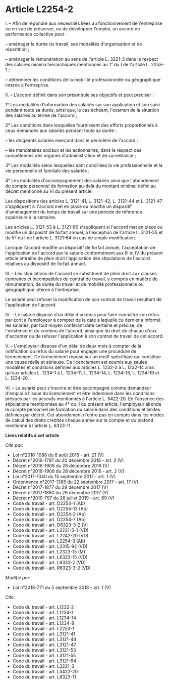 # Article L2254-2

I. – Afin de répondre aux nécessités liées au fonctionnement de l'entreprise ou en vue de préserver, ou de développer
l'emploi, un accord de performance collective peut :

– aménager la durée du travail, ses modalités d'organisation et de répartition ;

– aménager la rémunération au sens de l'article L. 3221-3 dans le respect des salaires minima hiérarchiques mentionnés au 1°
du I de l'article L. 2253-1 ;

– déterminer les conditions de la mobilité professionnelle ou géographique interne à l'entreprise.

II. – L'accord définit dans son préambule ses objectifs et peut préciser :

1° Les modalités d'information des salariés sur son application et son suivi pendant toute sa durée, ainsi que, le cas
échéant, l'examen de la situation des salariés au terme de l'accord ;

2° Les conditions dans lesquelles fournissent des efforts proportionnés à ceux demandés aux salariés pendant toute sa durée :

– les dirigeants salariés exerçant dans le périmètre de l'accord ;

– les mandataires sociaux et les actionnaires, dans le respect des compétences des organes d'administration et de
surveillance ;

3° Les modalités selon lesquelles sont conciliées la vie professionnelle et la vie personnelle et familiale des salariés ;

4° Les modalités d'accompagnement des salariés ainsi que l'abondement du compte personnel de formation au-delà du montant
minimal défini au décret mentionné au VI du présent article.

Les dispositions des articles L. 3121-41, L. 3121-42, L. 3121-44 et L. 3121-47 s'appliquent si l'accord met en place ou
modifie un dispositif d'aménagement du temps de travail sur une période de référence supérieure à la semaine.

Les articles L. 3121-53 à L. 3121-66 s'appliquent si l'accord met en place ou modifie un dispositif de forfait annuel, à
l'exception de l'article L. 3121-55 et du 5° du I de l'article L. 3121-64 en cas de simple modification.

Lorsque l'accord modifie un dispositif de forfait annuel, l'acceptation de l'application de l'accord par le salarié
conformément aux III et IV du présent article entraîne de plein droit l'application des stipulations de l'accord relatives au
dispositif de forfait annuel.

III. – Les stipulations de l'accord se substituent de plein droit aux clauses contraires et incompatibles du contrat de
travail, y compris en matière de rémunération, de durée du travail et de mobilité professionnelle ou géographique interne à
l'entreprise.

Le salarié peut refuser la modification de son contrat de travail résultant de l'application de l'accord.

IV. – Le salarié dispose d'un délai d'un mois pour faire connaître son refus par écrit à l'employeur à compter de la date à
laquelle ce dernier a informé les salariés, par tout moyen conférant date certaine et précise, de l'existence et du contenu
de l'accord, ainsi que du droit de chacun d'eux d'accepter ou de refuser l'application à son contrat de travail de cet
accord.

V. – L'employeur dispose d'un délai de deux mois à compter de la notification du refus du salarié pour engager une procédure
de licenciement. Ce licenciement repose sur un motif spécifique qui constitue une cause réelle et sérieuse. Ce licenciement
est soumis aux seules modalités et conditions définies aux articles L. 1232-2 à L. 1232-14 ainsi qu'aux articles L. 1234-1 à
L. 1234-11, L. 1234-14, L. 1234-18, L. 1234-19 et L. 1234-20.

VI. – Le salarié peut s'inscrire et être accompagné comme demandeur d'emploi à l'issue du licenciement et être indemnisé dans
les conditions prévues par les accords mentionnés à l'article L. 5422-20. En l'absence des stipulations mentionnées au 4° du
II du présent article, l'employeur abonde le compte personnel de formation du salarié dans des conditions et limites définies
par décret. Cet abondement n'entre pas en compte dans les modes de calcul des droits crédités chaque année sur le compte et
du plafond mentionné à l'article L. 6323-11.

**Liens relatifs à cet article**

_Cité par_:

  - Loi n°2016-1088 du 8 août 2016 - art. 21 (V)
  - Décret n°2016-1797 du 20 décembre 2016 - art. 2 (V)
  - Décret n°2016-1909 du 28 décembre 2016 (V)
  - Décret n°2016-1909 du 28 décembre 2016 - art. 2 (V)
  - Loi n°2017-1340 du 15 septembre 2017 - art. 1 (V)
  - Ordonnance n°2017-1385 du 22 septembre 2017 - art. 17 (V)
  - Décret n°2017-1877 du 29 décembre 2017 (V)
  - Décret n°2017-1880 du 29 décembre 2017 (V)
  - Décret n°2019-797 du 26 juillet 2019 - art. 69 (V)
  - Code du travail - art. D2254-1 (Ab)
  - Code du travail - art. D2254-13 (Ab)
  - Code du travail - art. D2254-2 (Ab)
  - Code du travail - art. D2254-7 (Ab)
  - Code du travail - art. D6323-3-2 (V)
  - Code du travail - art. L2231-5-1 (VD)
  - Code du travail - art. L2242-20 (VD)
  - Code du travail - art. L2254-3 (Ab)
  - Code du travail - art. L2315-92 (VD)
  - Code du travail - art. L2323-15 (M)
  - Code du travail - art. L6323-15 (VD)
  - Code du travail - art. L6333-2 (VD)
  - Code du travail - art. R6323-3-2 (VD)

_Modifié par_:

  - Loi n°2018-771 du 5 septembre 2018 - art. 1 (V)

_Cite_:

  - Code du travail - art. L1232-2
  - Code du travail - art. L1234-1
  - Code du travail - art. L1234-14
  - Code du travail - art. L1234-8
  - Code du travail - art. L2253-1
  - Code du travail - art. L3121-41
  - Code du travail - art. L3121-44
  - Code du travail - art. L3121-47
  - Code du travail - art. L3121-53
  - Code du travail - art. L3121-55
  - Code du travail - art. L3121-64
  - Code du travail - art. L3221-3
  - Code du travail - art. L5422-20
  - Code du travail - art. L6323-11
